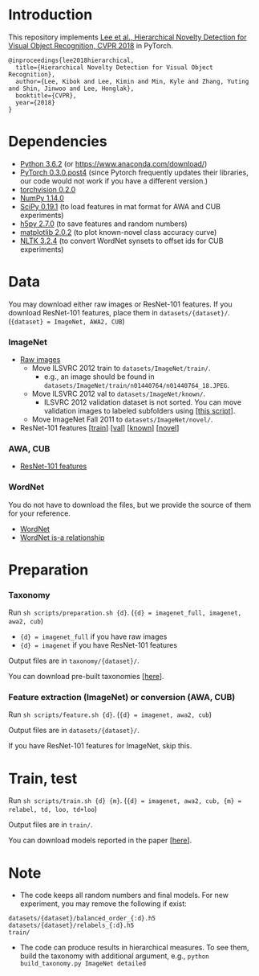 # Introduction
This repository implements [Lee et al., Hierarchical Novelty Detection for Visual Object Recognition, CVPR 2018](https://arxiv.org/abs/1804.00722) in PyTorch.
```
@inproceedings{lee2018hierarchical,
  title={Hierarchical Novelty Detection for Visual Object Recognition},
  author={Lee, Kibok and Lee, Kimin and Min, Kyle and Zhang, Yuting and Shin, Jinwoo and Lee, Honglak},
  booktitle={CVPR},
  year={2018}
}
```

# Dependencies
- [Python 3.6.2](https://www.python.org/downloads/) (or https://www.anaconda.com/download/)
- [PyTorch 0.3.0.post4](https://pytorch.org/) (since Pytorch frequently updates their libraries, our code would not work if you have a different version.)
- [torchvision 0.2.0](https://github.com/pytorch/vision)
- [NumPy 1.14.0](https://pypi.org/project/numpy)
- [SciPy 0.19.1](https://pypi.org/project/scipy) (to load features in mat format for AWA and CUB experiments)
- [h5py 2.7.0](https://pypi.org/project/h5py/) (to save features and random numbers)
- [matplotlib 2.0.2](https://pypi.org/project/matplotlib/) (to plot known-novel class accuracy curve)
- [NLTK 3.2.4](https://pypi.org/project/nltk/) (to convert WordNet synsets to offset ids for CUB experiments)

# Data
You may download either raw images or ResNet-101 features. If you download ResNet-101 features, place them in `datasets/{dataset}/`. (`{dataset} = ImageNet, AWA2, CUB`)

### ImageNet
- [Raw images](http://image-net.org/download)
  - Move ILSVRC 2012 train to `datasets/ImageNet/train/`.
    - e.g., an image should be found in `datasets/ImageNet/train/n01440764/n01440764_18.JPEG`.
  - Move ILSVRC 2012 val to `datasets/ImageNet/known/`.
    - ILSVRC 2012 validation dataset is not sorted. You can move validation images to labeled subfolders using [[this script](https://raw.githubusercontent.com/soumith/imagenetloader.torch/master/valprep.sh)].
  - Move ImageNet Fall 2011 to `datasets/ImageNet/novel/`.
- ResNet-101 features [[train](https://drive.google.com/uc?export=download&id=1sFrzU_2W8aZUKgnzxI4lAVHqDupIN9Lv)] [[val](https://drive.google.com/uc?export=download&id=1r6--AVTY2_Na3CF9vfzaXQ5MSu-aYG8l)] [[known](https://drive.google.com/uc?export=download&id=1GXdD9eOIse6YPGWFY7LFCKB6uj12Ob99)] [[novel](https://drive.google.com/uc?export=download&id=17F34X0r_wOfvbcNHWzs1JGtLCkcyFmCU)]

### AWA, CUB
- [ResNet-101 features](http://datasets.d2.mpi-inf.mpg.de/xian/xlsa17.zip)

### WordNet
You do not have to download the files, but we provide the source of them for your reference.
- [WordNet](http://www.image-net.org/archive/wordnet.txt)
- [WordNet is-a relationship](http://www.image-net.org/archive/wordnet.is_a.txt)

# Preparation

### Taxonomy
Run `sh scripts/preparation.sh {d}`. (`{d} = imagenet_full, imagenet, awa2, cub`)
- `{d} = imagenet_full` if you have raw images
- `{d} = imagenet` if you have ResNet-101 features

Output files are in `taxonomy/{dataset}/`.

You can download pre-built taxonomies [[here](https://drive.google.com/uc?export=download&id=1p_-Yq3hd9ITrAveafj3sC00VCN3VJlE1)].

### Feature extraction (ImageNet) or conversion (AWA, CUB)
Run `sh scripts/feature.sh {d}`. (`{d} = imagenet, awa2, cub`)

Output files are in `datasets/{dataset}/`.

If you have ResNet-101 features for ImageNet, skip this.

# Train, test
Run `sh scripts/train.sh {d} {m}`. (`{d} = imagenet, awa2, cub, {m} = relabel, td, loo, td+loo`)

Output files are in `train/`.

You can download models reported in the paper [[here](https://drive.google.com/uc?export=download&id=1y1CZAJZiVabFaTiim8sr89j_KqDs3bFv)].

# Note
- The code keeps all random numbers and final models. For new experiment, you may remove the following if exist:
```
datasets/{dataset}/balanced_order_{:d}.h5
datasets/{dataset}/relabels_{:d}.h5
train/
```
- The code can produce results in hierarchical measures. To see them, build the taxonomy with additional argument, e.g., `python build_taxonomy.py ImageNet detailed`
